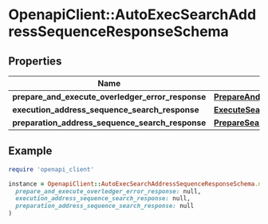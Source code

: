 # OpenapiClient::AutoExecSearchAddressSequenceResponseSchema

## Properties

| Name | Type | Description | Notes |
| ---- | ---- | ----------- | ----- |
| **prepare_and_execute_overledger_error_response** | [**PrepareAndExecuteOverledgerErrorResponse**](PrepareAndExecuteOverledgerErrorResponse.md) |  | [optional] |
| **execution_address_sequence_search_response** | [**ExecuteSearchSequenceResponse**](ExecuteSearchSequenceResponse.md) |  | [optional] |
| **preparation_address_sequence_search_response** | [**PrepareSearchResponseSchema**](PrepareSearchResponseSchema.md) |  | [optional] |

## Example

```ruby
require 'openapi_client'

instance = OpenapiClient::AutoExecSearchAddressSequenceResponseSchema.new(
  prepare_and_execute_overledger_error_response: null,
  execution_address_sequence_search_response: null,
  preparation_address_sequence_search_response: null
)
```

